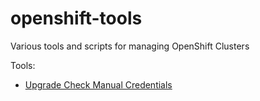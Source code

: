# openshift-tools
Various tools and scripts for managing OpenShift Clusters

Tools:
- [Upgrade Check Manual Credentials](./upgrade-check/README.md)



